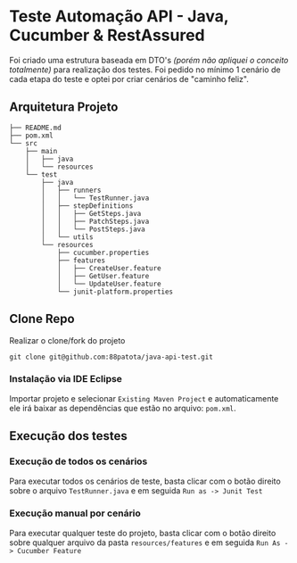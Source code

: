 # Teste Automação API - Java, Cucumber & RestAssured

Foi criado uma estrutura baseada em DTO's *(porém não apliquei o conceito totalmente)* para realização dos testes.
Foi pedido no mínimo 1 cenário de cada etapa do teste e optei por criar cenários de "caminho feliz".

## Arquitetura Projeto

```
├── README.md
├── pom.xml
└── src
    ├── main
    │   ├── java
    │   └── resources
    └── test
        ├── java
        │   ├── runners
        │   │   └── TestRunner.java
        │   ├── stepDefinitions
        │   │   ├── GetSteps.java
        │   │   ├── PatchSteps.java
        │   │   └── PostSteps.java
        │   └── utils
        └── resources
            ├── cucumber.properties
            ├── features
            │   ├── CreateUser.feature
            │   ├── GetUser.feature
            │   └── UpdateUser.feature
            └── junit-platform.properties
``` 

## Clone Repo
Realizar o clone/fork do projeto

`git clone git@github.com:88patota/java-api-test.git`

### Instalação via IDE Eclipse
Importar projeto e selecionar `Existing Maven Project` e automaticamente ele irá baixar as dependências que estão no arquivo: `pom.xml`.

## Execução dos testes
### Execução de todos os cenários
Para executar todos os cenários de teste, basta clicar com o botão direito sobre o arquivo `TestRunner.java` e em seguida `Run as -> Junit Test`

### Execução manual por cenário
Para executar qualquer teste do projeto, basta clicar com o botão direito sobre qualquer arquivo da pasta `resources/features` e em seguida `Run As -> Cucumber Feature`